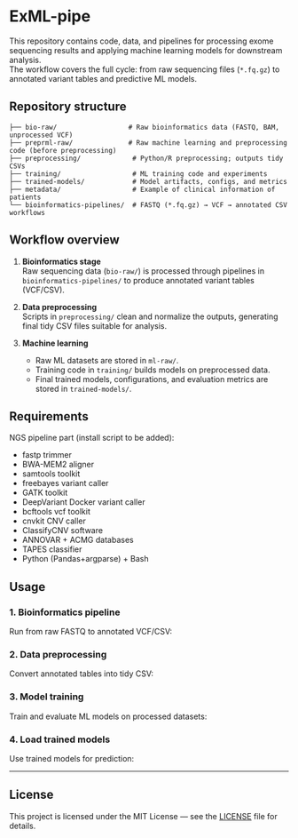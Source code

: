 # ExML-pipe

This repository contains code, data, and pipelines for processing exome sequencing results and applying machine learning models for downstream analysis.  
The workflow covers the full cycle: from raw sequencing files (`*.fq.gz`) to annotated variant tables and predictive ML models.

## Repository structure

```
├── bio-raw/                  # Raw bioinformatics data (FASTQ, BAM, unprocessed VCF)
├── preprml-raw/              # Raw machine learning and preprocessing code (before preprocessing)
├── preprocessing/             # Python/R preprocessing; outputs tidy CSVs
├── training/                  # ML training code and experiments
├── trained-models/            # Model artifacts, configs, and metrics
├── metadata/                  # Example of clinical information of patients
└── bioinformatics-pipelines/  # FASTQ (*.fq.gz) → VCF → annotated CSV workflows
```

## Workflow overview

1. **Bioinformatics stage**  
   Raw sequencing data (`bio-raw/`) is processed through pipelines in `bioinformatics-pipelines/` to produce annotated variant tables (VCF/CSV).  

2. **Data preprocessing**  
   Scripts in `preprocessing/` clean and normalize the outputs, generating final tidy CSV files suitable for analysis.  

3. **Machine learning**  
   - Raw ML datasets are stored in `ml-raw/`.  
   - Training code in `training/` builds models on preprocessed data.  
   - Final trained models, configurations, and evaluation metrics are stored in `trained-models/`.  

## Requirements
NGS pipeline part (install script to be added):
 -  fastp trimmer
 -  BWA-MEM2 aligner
 -  samtools toolkit
 -  freebayes variant caller
 -  GATK toolkit
 -  DeepVariant Docker variant caller
 -  bcftools vcf toolkit
 -  cnvkit CNV caller
 -  ClassifyCNV software
 -  ANNOVAR + ACMG databases
 -  TAPES classifier
 -  Python (Pandas+argparse) + Bash
## Usage

### 1. Bioinformatics pipeline
Run from raw FASTQ to annotated VCF/CSV:

### 2. Data preprocessing
Convert annotated tables into tidy CSV:

### 3. Model training
Train and evaluate ML models on processed datasets:

### 4. Load trained models
Use trained models for prediction:

---

## License
This project is licensed under the MIT License — see the [LICENSE](LICENSE) file for details. 
